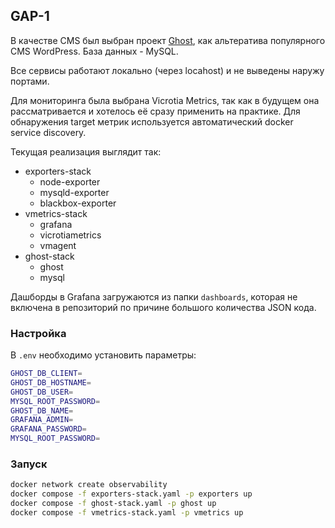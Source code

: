 ## GAP-1

В качестве CMS был выбран проект [Ghost](https://github.com/TryGhost/Ghost), как альтератива популярного CMS WordPress. База данных -  MySQL. 

Все сервисы работают локально (через locahost) и не выведены наружу портами.

Для мониторинга была выбрана Vicrotia Metrics, так как в будущем она рассматривается и хотелось её сразу применить на практике. Для обнаружения target метрик используется автоматический docker service discovery.

Текущая реализация выглядит так:

* exporters-stack
    - node-exporter
    - mysqld-exporter
    - blackbox-exporter
* vmetrics-stack
    - grafana
    - vicrotiametrics
    - vmagent
* ghost-stack
    - ghost
    - mysql

Дашборды в Grafana загружаются из папки `dashboards`, которая не включена в репозиторий по причине большого количества JSON кода.

### Настройка

В `.env` необходимо установить параметры:
```bash
GHOST_DB_CLIENT=
GHOST_DB_HOSTNAME=
GHOST_DB_USER=
MYSQL_ROOT_PASSWORD=
GHOST_DB_NAME=
GRAFANA_ADMIN=
GRAFANA_PASSWORD=
MYSQL_ROOT_PASSWORD=
```
### Запуск
```bash
docker network create observability
docker compose -f exporters-stack.yaml -p exporters up
docker compose -f ghost-stack.yaml -p ghost up
docker compose -f vmetrics-stack.yaml -p vmetrics up
```